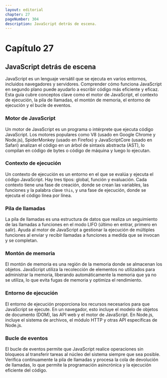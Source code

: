 ```yaml
---
layout: editorial
chapter: 27
pageNumber: 304
description: JavaScript detrás de escena.
---
```


# Capítulo 27

## JavaScript detrás de escena

JavaScript es un lenguaje versátil que se ejecuta en varios entornos, incluidos navegadores y servidores. Comprender cómo funciona JavaScript en segundo plano puede ayudarlo a escribir código más eficiente y eficaz. Esta guía cubre conceptos clave como el motor de JavaScript, el contexto de ejecución, la pila de llamadas, el montón de memoria, el entorno de ejecución y el bucle de eventos.

### Motor de JavaScript

Un motor de JavaScript es un programa o intérprete que ejecuta código JavaScript. Los motores populares como V8 (usado en Google Chrome y Node.js), SpiderMonkey (usado en Firefox) y JavaScriptCore (usado en Safari) analizan el código en un árbol de sintaxis abstracta (AST), lo compilan en código de bytes o código de máquina y luego lo ejecutan.

### Contexto de ejecución

Un contexto de ejecución es un entorno en el que se evalúa y ejecuta el código JavaScript. Hay tres tipos: global,
función y evaluación. Cada contexto tiene una fase de creación, donde se crean las variables, las funciones y la palabra clave `this`, y una fase de ejecución, donde se ejecuta el código línea por línea.

### Pila de llamadas

La pila de llamadas es una estructura de datos que realiza un seguimiento de las llamadas a funciones en el modo LIFO (último en entrar, primero en salir). Ayuda al motor de JavaScript a gestionar la ejecución de múltiples funciones al enviar y recibir llamadas a funciones a medida que se invocan y se completan.

### Montón de memoria

El montón de memoria es una región de la memoria donde se almacenan los objetos. JavaScript utiliza la recolección de elementos no utilizados para administrar la memoria, liberando automáticamente la memoria que ya no se utiliza, lo que evita fugas de memoria y optimiza el rendimiento.

### Entorno de ejecución

El entorno de ejecución proporciona los recursos necesarios para que JavaScript se ejecute. En un navegador, esto incluye el
modelo de objetos de documento (DOM), las API web y el motor de JavaScript. En Node.js, incluye el sistema de archivos, el módulo HTTP y otras API específicas de Node.js.

### Bucle de eventos

El bucle de eventos permite que JavaScript realice operaciones sin bloqueos al transferir tareas al núcleo del sistema siempre que sea posible. Verifica continuamente la pila de llamadas y procesa la cola de devolución de llamadas, lo que permite la programación asincrónica y la ejecución eficiente del código.
